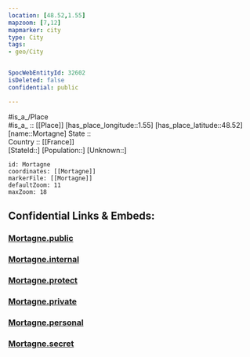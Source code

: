 ```yaml
---
location: [48.52,1.55] 
mapzoom: [7,12] 
mapmarker: city 
type: City
tags:
- geo/City


SpocWebEntityId: 32602
isDeleted: false
confidential: public

---
```

#is_a_/Place  
#is_a_ :: [[Place]] 
[has_place_longitude::1.55] 
[has_place_latitude::48.52] 
[name::Mortagne] 
State ::  
Country :: [[France]]  
[StateId::] 
[Population::] 
[Unknown::] 


```leaflet
id: Mortagne
coordinates: [[Mortagne]] 
markerFile: [[Mortagne]] 
defaultZoom: 11 
maxZoom: 18
```


## Confidential Links & Embeds: 

### [Mortagne.public](/_public/\Earth\Continent\Europe\Europe~West\France\regions~France\Val_de_Loire\departments~Val_de_Loire\Eure-et-Loir\communes~Eure-et-Loir\Chartres\cities~ChartresMortagne.public.md) 

### [Mortagne.internal](/_internal/\Earth\Continent\Europe\Europe~West\France\regions~France\Val_de_Loire\departments~Val_de_Loire\Eure-et-Loir\communes~Eure-et-Loir\Chartres\cities~ChartresMortagne.internal.md) 

### [Mortagne.protect](/_protect/\Earth\Continent\Europe\Europe~West\France\regions~France\Val_de_Loire\departments~Val_de_Loire\Eure-et-Loir\communes~Eure-et-Loir\Chartres\cities~ChartresMortagne.protect.md) 

### [Mortagne.private](/_private/\Earth\Continent\Europe\Europe~West\France\regions~France\Val_de_Loire\departments~Val_de_Loire\Eure-et-Loir\communes~Eure-et-Loir\Chartres\cities~ChartresMortagne.private.md) 

### [Mortagne.personal](/_personal/\Earth\Continent\Europe\Europe~West\France\regions~France\Val_de_Loire\departments~Val_de_Loire\Eure-et-Loir\communes~Eure-et-Loir\Chartres\cities~ChartresMortagne.personal.md) 

### [Mortagne.secret](/_secret/\Earth\Continent\Europe\Europe~West\France\regions~France\Val_de_Loire\departments~Val_de_Loire\Eure-et-Loir\communes~Eure-et-Loir\Chartres\cities~ChartresMortagne.secret.md)

